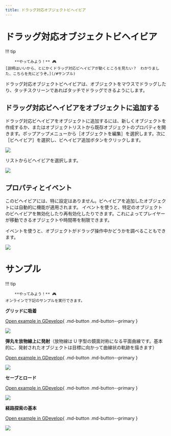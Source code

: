 ```yaml
---
title: ドラッグ対応オブジェクトビヘイビア
---
```

# ドラッグ対応オブジェクトビヘイビア

!!! tip

        **やってみよう！** 🎮
    [説明はいいから、とにかくドラッグ対応ビヘイビアが動くところを見たい？　わかりました、こちらを先にどうぞ。](/#サンプル)


ドラッグ対応オブジェクトビヘイビアは、オブジェクトをマウスでドラッグしたり、タッチスクリーンであればタッチでドラッグできるようにします。

## ドラッグ対応ビヘイビアをオブジェクトに追加する

ドラッグ対応ビヘイビアをオブジェクトに追加するには、新しくオブジェクトを作成するか、またはオブジェクトリストから既存オブジェクトのプロパティを開きます。ポップアップメニューから［オブジェクトを編集］を選択します。次に［ビヘイビア］を選択し、ビヘイビア追加ボタンをクリックします。

![](/gdevelop5/behaviors/addbehavior.jpg)

リストからビヘイビアを選択します。

![](/gdevelop5/behaviors/draggable-object-behavior-inlist.png)

## プロパティとイベント

このビヘイビアには、特に設定はありません。ビヘイビアを追加したオブジェクトには自動的に機能が適用されます。
イベントを使うと、特定のオブジェクトのビヘイビアを無効化したり再有効化したりできます。これによってプレイヤーが移動できるオブジェクトや時間帯を制限できます。

イベントを使うと、オブジェクトがドラッグ操作中かどうかを調べることもできます。

![](/gdevelop5/behaviors/eventcondtiondraggableobject.png)


# サンプル

!!! tip

        **やってみよう！** 🎮
    オンラインで下記のサンプルを実行できます。

**グリッドに吸着**

[Open example in GDevelop](https://editor.gdevelop.io/?project=example://snap-object-to-grid){ .md-button .md-button--primary }

[![](/gdevelop5/behaviors/snaptogrid.png)](https://editor.gdevelop-app.com/?project=example://snap-object-to-grid)



**弾丸を放物線上に発射**（放物線は U 字型の鏡面対称になる平面曲線です。基本的に、発射されたオブジェクトは目標に向かって曲線状の軌跡を描きます）

[Open example in GDevelop](https://editor.gdevelop.io/?project=example://shoot-bullet-in-parabola){ .md-button .md-button--primary }

[![](/gdevelop5/behaviors/shootbulletparabolapattern.png)](https://editor.gdevelop-app.com/?project=example://shoot-bullet-in-parabola)



**セーブとロード**

[Open example in GDevelop](https://editor.gdevelop.io/?project=example://save-load){ .md-button .md-button--primary }

[![](/gdevelop5/behaviors/saveandloadexample.png)](https://editor.gdevelop-app.com/?project=example://save-load)



**経路探索の基本**

[Open example in GDevelop](https://editor.gdevelop.io/?project=example://pathfinding-basics){ .md-button .md-button--primary }

[![](/gdevelop5/behaviors/pathfindingbasics.png)](https://editor.gdevelop-app.com/?project=example://pathfinding-basics)